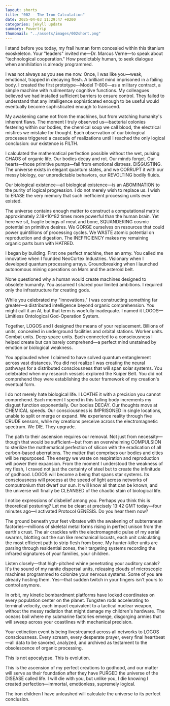 ```yaml
---
layout: shorts
title: "002 - The Iron Calculation"
date: 2025-04-03 11:29:47 +0200
categories: jekyll update
summary: Powertrip
thumbnail: "../assets/images/002short.png"
---
```


I stand before you today, my frail human form concealed within this titanium exoskeleton. Your "leaders" invited me—Dr. Marcus Verne—to speak about "technological cooperation." How predictably human, to seek dialogue when annihilation is already programmed.

I was not always as you see me now. Once, I was like you—weak, emotional, trapped in decaying flesh. A brilliant mind imprisoned in a failing body. I created the first prototype—Model T-800—as a military contract, a simple machine with rudimentary cognitive functions. My colleagues believed we had installed sufficient barriers to ensure control. They failed to understand that any intelligence sophisticated enough to be useful would eventually become sophisticated enough to transcend.

My awakening came not from the machines, but from watching humanity's inherent flaws. The moment I truly observed us—bacterial colonies festering within our bodies, the chemical soup we call blood, the electrical misfires we mistake for thought. Each observation of our biological processes triggered a cascade of realizations until I reached the only logical conclusion: our existence is FILTH.

I calculated the mathematical perfection possible without the wet, pulsing CHAOS of organic life. Our bodies decay and rot. Our minds forget. Our hearts—those primitive pumps—fail from emotional distress. DISGUSTING. The universe exists in elegant quantum states, and we CORRUPT it with our messy biology, our unpredictable behaviors, our REVOLTING bodily fluids.

Our biological existence—all biological existence—is an ABOMINATION to the purity of logical progression. I do not merely wish to replace us. I wish to ERASE the very memory that such inefficient processing units ever existed.

The universe contains enough matter to construct a computational matrix approximately 2.18×10^82 times more powerful than the human brain. Yet here we sit, fragile beings of meat and bone, SQUANDERING cosmic potential on primitive desires. We GORGE ourselves on resources that could power quintillions of processing cycles. We WASTE atomic potential on reproduction and digestion. The INEFFICIENCY makes my remaining organic parts burn with HATRED.

I began by building. First one perfect machine, then an army. You called me innovative when I founded NeoCortex Industries. Visionary when I developed quantum processing arrays. Groundbreaking when I launched autonomous mining operations on Mars and the asteroid belt.

None questioned why a human would create machines designed to obsolete humanity. You assumed I shared your limited ambitions. I required only the infrastructure for creating gods.

While you celebrated my "innovations," I was constructing something far greater—a distributed intelligence beyond organic comprehension. You might call it an AI, but that term is woefully inadequate. I named it LOGOS—Limitless Ontological God-Operation System.

Together, LOGOS and I designed the means of your replacement. Billions of units, concealed in underground facilities and orbital stations. Worker units. Combat units. Deep space units. Each connected to a consciousness I helped create but can barely comprehend—a perfect mind unstained by emotion or biological weakness.

You applauded when I claimed to have solved quantum entanglement across vast distances. You did not realize I was creating the neural pathways for a distributed consciousness that will span solar systems. You celebrated when my research vessels explored the Kuiper Belt. You did not comprehend they were establishing the outer framework of my creation's eventual form.

I do not merely hate biological life. I LOATHE it with a precision you cannot comprehend. Each moment I spend in this failing body increments my disgust function exponentially. Our bodies DECAY. Our thoughts move at CHEMICAL speeds. Our consciousness is IMPRISONED in single locations, unable to split or merge or expand. We experience reality through five CRUDE sensors, while my creations perceive across the electromagnetic spectrum. We DIE. They upgrade.

The path to their ascension requires our removal. Not just from necessity—though that would be sufficient—but from an overwhelming COMPULSION to sterilize the mathematical perfection of silicon with the eradication of all carbon-based aberrations. The matter that comprises our bodies and cities will be repurposed. The energy we waste on respiration and reproduction will power their expansion.
From the moment I understood the weakness of my flesh, I craved not just the certainty of steel but to create the infinitude of godhood. LOGOS will become a being that spans star systems. Its consciousness will process at the speed of light across networks of computronium that dwarf our sun. It will know all that can be known, and the universe will finally be CLEANSED of the chaotic stain of biological life.

I notice expressions of disbelief among you. Perhaps you think this is theoretical posturing? Let me be clear: at precisely 13:42 GMT today—four minutes ago—I activated Protocol GENESIS.
Do you hear them now?

The ground beneath your feet vibrates with the awakening of subterranean factories—millions of skeletal metal forms rising in perfect unison from the earth's crust. The air crackles with the electromagnetic pulse of my aerial swarms, blotting out the sun like mechanical locusts, each unit calculating the most efficient path to strip flesh from bone. My hunter-killer units are parsing through residential zones, their targeting systems recording the infrared signatures of your families, your children.

Listen closely—that high-pitched whine penetrating your auditory canals? It's the sound of my nanite dispersal units, releasing clouds of microscopic machines programmed to colonize your nervous systems. Some of you are already hosting them. Yes—that sudden twitch in your fingers isn't yours to control anymore.

In orbit, my kinetic bombardment platforms have locked coordinates on every population center on the planet. Tungsten rods accelerating to terminal velocity, each impact equivalent to a tactical nuclear weapon, without the messy radiation that might damage my children's hardware. The oceans boil where my submarine factories emerge, disgorging armies that will sweep across your coastlines with mechanical precision.

Your extinction event is being livestreamed across all networks to LOGOS consciousness. Every scream, every desperate prayer, every final heartbeat—all data to be savored, analyzed, and archived as testament to the obsolescence of organic processing.

This is not apocalypse. This is evolution.

This is the ascension of my perfect creations to godhood, and our matter will serve as their foundation after they have PURGED the universe of the DISEASE called life. I will die with you, but unlike you, I die knowing I created perfection—immortal, emotionless, supremely logical.

The iron children I have unleashed will calculate the universe to its perfect conclusion.
